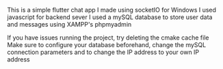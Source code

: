 This is a simple flutter chat app I made using socketIO for Windows
I used javascript for backend sever
I used a mySQL database to store user data and messages using XAMPP's phpmyadmin

If you have issues running the project, try deleting the cmake cache file
Make sure to configure your database beforehand, change the mySQL connection parameters and to change the IP address to your own IP address
